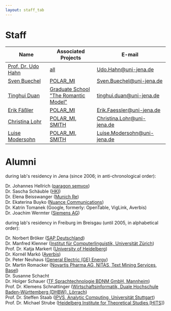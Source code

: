 ```yaml
---
layout: staff_tab
---
```


# Staff

| Name        | Associated Projects | E-mail |
| ---------------- | ---------------- | ---------------- | 
| [Prof. Dr. Udo Hahn](/Staff/Prof_+Dr_+Udo+Hahn.html)	| [all](/Projects/all.md)	| [Udo.Hahn@uni-jena.de](mailto:Udo.Hahn@uni-jena.de)	| 
| [Sven Buechel](https://svenbuechel.github.io)	| [POLAR_MI](https://www.medizininformatik-initiative.de/en/POLAR) |	[Sven.Buechel@uni-jena.de](mailto:Sven.Buechel@uni-jena.de) | 
| [Tinghui Duan](/Staff/Duan/index.html)	|  [Graduate School<br/>\"The Romantic Model\"](https://www.modellromantik.uni-jena.de/beteiligte/kollegiatinnen-2-kohorte) |	[tinghui.duan@uni-jena.de](mailto:tinghui.duan@uni-jena.de) |
| [Erik Fäßler](/Staff/Erik+Fäßler.html)	| [POLAR_MI](https://www.medizininformatik-initiative.de/en/POLAR)  |	[Erik.Faessler@uni-jena.de](mailto:Erik.Faessler@uni-jena.de)	| 
| [Christina Lohr](/Staff/Christina+Lohr.html)	| [POLAR_MI](https://www.medizininformatik-initiative.de/de/POLAR), [SMITH](https://www.smith.care/)	| [Christina.Lohr@uni-jena.de](mailto:Christina.Lohr@uni-jena.de)	| 
| [Luise Modersohn](/Staff/Modersohn/) | [POLAR_MI](https://www.medizininformatik-initiative.de/de/POLAR), [SMITH](https://www.smith.care/)	| [Luise.Modersohn@uni-jena.de](mailto:Luise.Modersohn@uni-jena.de) | 


# Alumni

during lab's residency in Jena (since 2006; in anti-chronological order):

Dr. Johannes Hellrich ([paragon semvox](https://www.semvox.de/))<br/>
Dr. Sascha Schäuble ([HKI](https://www.leibniz-hki.de/de/home.html))<br/>
Dr. Elena Beisswanger ([Munich Re](https://www.xing.com/profile/Elena_Beisswanger2/cv))<br/>
Dr. Ekaterina Buyko ([Nuance Communications](http://www.nuance.de/))<br/>
Dr. Katrin Tomanek (Google, formerly: OpenTable, VigLink, Averbis)<br/>
Dr. Joachim Wermter ([Siemens AG](http://www.siemens.com/entry/cc/en/))

during lab's residency in Freiburg im Breisgau (until 2005, in alphabetical order):

Dr. Norbert Bröker ([SAP Deutschland](http://www.sap.com/germany/index.epx))<br/>
Dr. Manfred Klenner ([Institut für Computerlinguistik, Universität Zürich](http://www.cl.uzh.ch/de/people/team/compling/klenner.html))<br/>
Prof. Dr. Katja Markert ([University of Heidelberg](http://www.cl.uni-heidelberg.de/~markert/))<br/>
Dr. Kornél Markó ([Averbis](http://www.averbis.de/))<br/>
Dr. Peter Neuhaus ([General Electric (GE) Energy]())<br/>
Dr. Martin Romacker ([Novartis Pharma AG, NITAS, Text Mining Services, Basel](http://www.novartis.ch/))<br/>
Dr. Susanne Schacht <br/>
Dr. Holger Schauer ([TF Sprachtechnologie BDNM GmbH, Mannheim](http://www.bi-media.de/))<br/>
Prof. Dr. Klemens Schnattinger ([Wirtschaftsinformatik, Duale Hochschule Baden-Württemberg (DHBW), Lörrach](http://www.dhbw-loerrach.de/expertise/schnattinger))<br/>
Prof. Dr. Steffen Staab ([IPVS, Analytic Computing, Universit&auml;t Stuttgart](https://de.wikipedia.org/wiki/Steffen_Staab))<br/>
Prof. Dr. Michael Strube ([Heidelberg Institute for Theoretical Studies [HITS]](https://www.h-its.org/people/prof-dr-michael-strube/))<br/>
